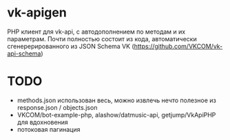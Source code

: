 # vk-apigen

PHP клиент для vk-api, с автодополнением по методам и их параметрам.
Почти полностью состоит из кода, автоматически сгенерерированного
из JSON Schema VK (https://github.com/VKCOM/vk-api-schema)

# TODO

- methods.json использован весь, можно извлечь нечто полезное из response.json / objects.json
- VKCOM/bot-example-php, alashow/datmusic-api, getjump/VkApiPHP для вдохновения
- потоковая пагинация